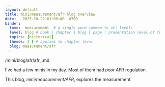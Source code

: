 ```yaml
---
layout: default
title: mini/measurement/afr blog overview
date:   2025-10-22 01:00:00 -0700
binder:
  tome:  measurement  # a single word common to all levels
  level: blog # book | chapter | blog | page : presentation level of this file.
  topics: [historical]
  themes: [ ] # applies to chapter level
  blog: measurement/afr
---
```


/mini/blog/afr/afr_.md

I've had a few minis in my day.
Most of them had poor AFR regulation.

This blog, *mini/measurement/AFR*, explores the measurement.

